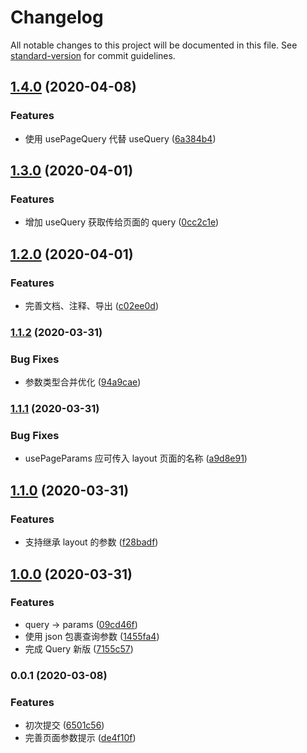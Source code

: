 # Changelog

All notable changes to this project will be documented in this file. See [standard-version](https://github.com/conventional-changelog/standard-version) for commit guidelines.

## [1.4.0](https://github.com/fjc0k/umi-plugin-router-plus/compare/v1.3.0...v1.4.0) (2020-04-08)

### Features

- 使用 usePageQuery 代替 useQuery ([6a384b4](https://github.com/fjc0k/umi-plugin-router-plus/commit/6a384b48f2932ca070da863850ad8af674b8be82))

## [1.3.0](https://github.com/fjc0k/umi-plugin-router-plus/compare/v1.2.0...v1.3.0) (2020-04-01)

### Features

- 增加 useQuery 获取传给页面的 query ([0cc2c1e](https://github.com/fjc0k/umi-plugin-router-plus/commit/0cc2c1e50931cd66c6f4d38dc87ed74b4c412235))

## [1.2.0](https://github.com/fjc0k/umi-plugin-router-plus/compare/v1.1.2...v1.2.0) (2020-04-01)

### Features

- 完善文档、注释、导出 ([c02ee0d](https://github.com/fjc0k/umi-plugin-router-plus/commit/c02ee0dedd1a9228525a752cc57e65810c7ebf71))

### [1.1.2](https://github.com/fjc0k/umi-plugin-router-plus/compare/v1.1.1...v1.1.2) (2020-03-31)

### Bug Fixes

- 参数类型合并优化 ([94a9cae](https://github.com/fjc0k/umi-plugin-router-plus/commit/94a9caedf4020f7135742df13c5435cd3e443ec5))

### [1.1.1](https://github.com/fjc0k/umi-plugin-router-plus/compare/v1.1.0...v1.1.1) (2020-03-31)

### Bug Fixes

- usePageParams 应可传入 layout 页面的名称 ([a9d8e91](https://github.com/fjc0k/umi-plugin-router-plus/commit/a9d8e9135bbddd56122ea83859e47255d419400f))

## [1.1.0](https://github.com/fjc0k/umi-plugin-router-plus/compare/v1.0.0...v1.1.0) (2020-03-31)

### Features

- 支持继承 layout 的参数 ([f28badf](https://github.com/fjc0k/umi-plugin-router-plus/commit/f28badf7a971383ebba84e16198bd5968dc1a892))

## [1.0.0](https://github.com/fjc0k/umi-plugin-router-plus/compare/v0.0.1...v1.0.0) (2020-03-31)

### Features

- query -> params ([09cd46f](https://github.com/fjc0k/umi-plugin-router-plus/commit/09cd46f78711a758f1f3d952c1e67c0b18542b41))
- 使用 json 包裹查询参数 ([1455fa4](https://github.com/fjc0k/umi-plugin-router-plus/commit/1455fa452ef6c299c9745ee293fddbdc1d54bfa8))
- 完成 Query 新版 ([7155c57](https://github.com/fjc0k/umi-plugin-router-plus/commit/7155c575af212c6885e6a02d08650a711d12dbaa))

### 0.0.1 (2020-03-08)

### Features

- 初次提交 ([6501c56](https://github.com/fjc0k/umi-plugin-router-plus/commit/6501c56039e7ed0e1c65ccd31207e73f2f29d3b3))
- 完善页面参数提示 ([de4f10f](https://github.com/fjc0k/umi-plugin-router-plus/commit/de4f10fe18d2dac085cc9253b620ce5cf3088264))
